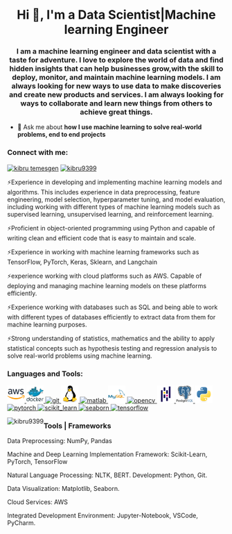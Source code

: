 <h1 align="center">Hi 👋, I'm a Data Scientist|Machine learning Engineer</h1>
<h3 align="center">I am a machine learning engineer and data scientist with a taste for adventure. I love to explore the world of data and find hidden insights that can help businesses grow,with the skill to deploy, monitor, and maintain machine learning models. I am always looking for new ways to use data to make discoveries and create new products and services. I am always looking for ways to collaborate and learn new things from others to achieve great things.</h3>

- 💬 Ask me about **how I use machine learning to solve real-world problems, end to end projects**


<h3 align="left">Connect with me:</h3>
<p align="left">
<a href="https://linkedin.com/in/kibru temesgen" target="blank"><img align="center" src="https://raw.githubusercontent.com/rahuldkjain/github-profile-readme-generator/master/src/images/icons/Social/linked-in-alt.svg" alt="kibru temesgen" height="30" width="40" /></a>
<a href="https://www.leetcode.com/kibru9399" target="blank"><img align="center" src="https://raw.githubusercontent.com/rahuldkjain/github-profile-readme-generator/master/src/images/icons/Social/leet-code.svg" alt="kibru9399" height="30" width="40" /></a>
</p>

⚡Experience in developing and implementing machine learning models and algorithms.  This includes experience in data preprocessing, feature engineering, model selection, hyperparameter tuning, and model evaluation, including working with different types of machine learning models such as supervised learning, unsupervised learning, and reinforcement learning.

⚡Proficient in object-oriented programming using Python and capable of writing clean and efficient code that is easy to maintain and scale. 

⚡Experience in working with machine learning frameworks such as TensorFlow, PyTorch, Keras, Sklearn, and Langchain

⚡experience working with cloud platforms such as AWS. Capable of deploying and managing machine learning models on these platforms efficiently.

⚡Experience working with databases such as SQL and being able to work with different types of databases efficiently to extract data from them for machine learning purposes.

⚡Strong understanding of statistics, mathematics and the ability to apply statistical concepts such as hypothesis testing and regression analysis to solve real-world problems using machine learning.


<h3 align="left">Languages and Tools:</h3>
<p align="left"> <a href="https://aws.amazon.com" target="_blank" rel="noreferrer"> <img src="https://raw.githubusercontent.com/devicons/devicon/master/icons/amazonwebservices/amazonwebservices-original-wordmark.svg" alt="aws" width="40" height="40"/> </a> <a href="https://www.docker.com/" target="_blank" rel="noreferrer"> <img src="https://raw.githubusercontent.com/devicons/devicon/master/icons/docker/docker-original-wordmark.svg" alt="docker" width="40" height="40"/> </a> <a href="https://git-scm.com/" target="_blank" rel="noreferrer"> <img src="https://www.vectorlogo.zone/logos/git-scm/git-scm-icon.svg" alt="git" width="40" height="40"/> </a> <a href="https://www.linux.org/" target="_blank" rel="noreferrer"> <img src="https://raw.githubusercontent.com/devicons/devicon/master/icons/linux/linux-original.svg" alt="linux" width="40" height="40"/> </a> <a href="https://www.mathworks.com/" target="_blank" rel="noreferrer"> <img src="https://upload.wikimedia.org/wikipedia/commons/2/21/Matlab_Logo.png" alt="matlab" width="40" height="40"/> </a> <a href="https://www.mysql.com/" target="_blank" rel="noreferrer"> <img src="https://raw.githubusercontent.com/devicons/devicon/master/icons/mysql/mysql-original-wordmark.svg" alt="mysql" width="40" height="40"/> </a> <a href="https://opencv.org/" target="_blank" rel="noreferrer"> <img src="https://www.vectorlogo.zone/logos/opencv/opencv-icon.svg" alt="opencv" width="40" height="40"/> </a> <a href="https://pandas.pydata.org/" target="_blank" rel="noreferrer"> <img src="https://raw.githubusercontent.com/devicons/devicon/2ae2a900d2f041da66e950e4d48052658d850630/icons/pandas/pandas-original.svg" alt="pandas" width="40" height="40"/> </a> <a href="https://www.postgresql.org" target="_blank" rel="noreferrer"> <img src="https://raw.githubusercontent.com/devicons/devicon/master/icons/postgresql/postgresql-original-wordmark.svg" alt="postgresql" width="40" height="40"/> </a> <a href="https://www.python.org" target="_blank" rel="noreferrer"> <img src="https://raw.githubusercontent.com/devicons/devicon/master/icons/python/python-original.svg" alt="python" width="40" height="40"/> </a> <a href="https://pytorch.org/" target="_blank" rel="noreferrer"> <img src="https://www.vectorlogo.zone/logos/pytorch/pytorch-icon.svg" alt="pytorch" width="40" height="40"/> </a> <a href="https://scikit-learn.org/" target="_blank" rel="noreferrer"> <img src="https://upload.wikimedia.org/wikipedia/commons/0/05/Scikit_learn_logo_small.svg" alt="scikit_learn" width="40" height="40"/> </a> <a href="https://seaborn.pydata.org/" target="_blank" rel="noreferrer"> <img src="https://seaborn.pydata.org/_images/logo-mark-lightbg.svg" alt="seaborn" width="40" height="40"/> </a> <a href="https://www.tensorflow.org" target="_blank" rel="noreferrer"> <img src="https://www.vectorlogo.zone/logos/tensorflow/tensorflow-icon.svg" alt="tensorflow" width="40" height="40"/> </a> </p>

<p><img align="left" src="https://github-readme-stats.vercel.app/api/top-langs?username=kibru9399&show_icons=true&locale=en&layout=compact" alt="kibru9399" /></p>


### Tools | Frameworks 


Data Preprocessing: NumPy, Pandas

Machine and Deep Learning Implementation Framework: Scikit-Learn, PyTorch, TensorFlow

Natural Language Processing: NLTK, BERT.
Development: Python,  Git. 

Data Visualization: Matplotlib, Seaborn. 

Cloud Services: AWS

Integrated Development Environment: Jupyter-Notebook, VSCode, PyCharm.


